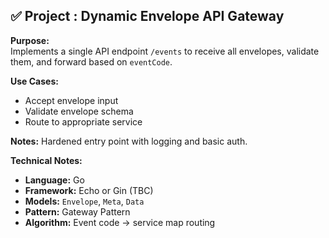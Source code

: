 ## ✅ Project : Dynamic Envelope API Gateway 

**Purpose:**  
Implements a single API endpoint `/events` to receive all envelopes, validate them, and forward based on `eventCode`.

**Use Cases:**  
- Accept envelope input  
- Validate envelope schema  
- Route to appropriate service

**Notes:** Hardened entry point with logging and basic auth.

**Technical Notes:**  
- **Language:** Go  
- **Framework:** Echo  or Gin (TBC)
- **Models:** `Envelope`, `Meta`, `Data`  
- **Pattern:** Gateway Pattern  
- **Algorithm:** Event code → service map routing